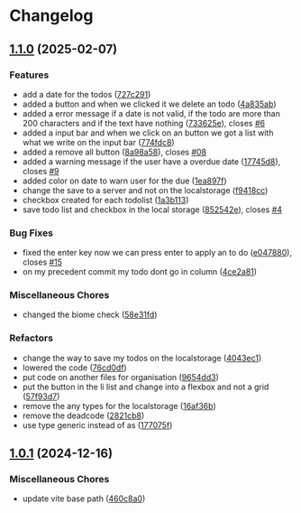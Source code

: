 # Changelog

## [1.1.0](https://github.com/HakiEBIBI/web-todo/compare/v1.0.1...v1.1.0) (2025-02-07)


### Features

* add a date for the todos ([727c291](https://github.com/HakiEBIBI/web-todo/commit/727c291e4755b6bb18cba17d265152b6dd7ccb6a))
* added a button and when we clicked it we delete an todo ([4a835ab](https://github.com/HakiEBIBI/web-todo/commit/4a835ab93d503f508fc730a27d8b837bc72822a0))
* added a error message if a date is not valid, if the todo are more than 200 characters and if the text have nothing ([733625e](https://github.com/HakiEBIBI/web-todo/commit/733625e0e782963e911e57dea84e3df0d1f4d384)), closes [#6](https://github.com/HakiEBIBI/web-todo/issues/6)
* added a input bar and when we click on an button we got a list with what we write on the input bar ([774fdc8](https://github.com/HakiEBIBI/web-todo/commit/774fdc834ac80810bb0a917e16d0c6fc2d1276d5))
* added a remove all button ([8a98a58](https://github.com/HakiEBIBI/web-todo/commit/8a98a58d64c20ea8298cd8b40c447c21438305af)), closes [#08](https://github.com/HakiEBIBI/web-todo/issues/08)
* added a warning message if the user have a overdue date ([17745d8](https://github.com/HakiEBIBI/web-todo/commit/17745d825623fdeebf26625574d6c548854b4650)), closes [#9](https://github.com/HakiEBIBI/web-todo/issues/9)
* added color on date to warn user for the due ([1ea897f](https://github.com/HakiEBIBI/web-todo/commit/1ea897fc43ea753d9e0f33cae7ae4c0c9c3c4aef))
* change the save to a server and not on the localstorage ([f9418cc](https://github.com/HakiEBIBI/web-todo/commit/f9418cc62852cfda4b91226c94c5cace3ca7c27e))
* checkbox created for each todolist ([1a3b113](https://github.com/HakiEBIBI/web-todo/commit/1a3b113f4ad5d6addb2fd971122db5ebeb9669b5))
* save todo list and checkbox in the local storage ([852542e](https://github.com/HakiEBIBI/web-todo/commit/852542eea8ad95859b6efaa0e2892e028dd47d0d)), closes [#4](https://github.com/HakiEBIBI/web-todo/issues/4)


### Bug Fixes

* fixed the enter key now we can press enter to apply an to do ([e047880](https://github.com/HakiEBIBI/web-todo/commit/e047880f7c4c89b30174321e5733b7d075a2de3a)), closes [#15](https://github.com/HakiEBIBI/web-todo/issues/15)
* on my precedent commit my todo dont go in column ([4ce2a81](https://github.com/HakiEBIBI/web-todo/commit/4ce2a814b80893f0634a13c787916894917a189c))


### Miscellaneous Chores

* changed the biome check ([58e31fd](https://github.com/HakiEBIBI/web-todo/commit/58e31fd68faa6bed35626aac18387a178e5d70b0))


### Refactors

* change the way to save my todos on the localstorage ([4043ec1](https://github.com/HakiEBIBI/web-todo/commit/4043ec197c8879c818fb2527340e8b716e632119))
* lowered the code ([76cd0df](https://github.com/HakiEBIBI/web-todo/commit/76cd0df97648be355ebfa7efabed170a68619b44))
* put code on another files for organisation ([9654dd3](https://github.com/HakiEBIBI/web-todo/commit/9654dd3d1b0f5ac449264f856b39b8dde7a39fc9))
* put the button in the li list and change into a flexbox and not a grid ([57f93d7](https://github.com/HakiEBIBI/web-todo/commit/57f93d74f573d8c39409d5812ec6ca75579e095a))
* remove the any types for the localstorage ([16af36b](https://github.com/HakiEBIBI/web-todo/commit/16af36bb42fc0e3425203a8833dd938d539610e2))
* remove the deadcode ([2821cb8](https://github.com/HakiEBIBI/web-todo/commit/2821cb8153e6cf26f0bfd30a20a87f4368f423be))
* use type generic instead of as ([177075f](https://github.com/HakiEBIBI/web-todo/commit/177075ff42e052ff0e9702c3a0a26a93675887fa))

## [1.0.1](https://github.com/HakiEBIBI/web-todo/compare/v1.0.0...v1.0.1) (2024-12-16)


### Miscellaneous Chores

* update vite base path ([460c8a0](https://github.com/HakiEBIBI/web-todo/commit/460c8a0ce2d4c9908f817289f9078e1a65813f75))
